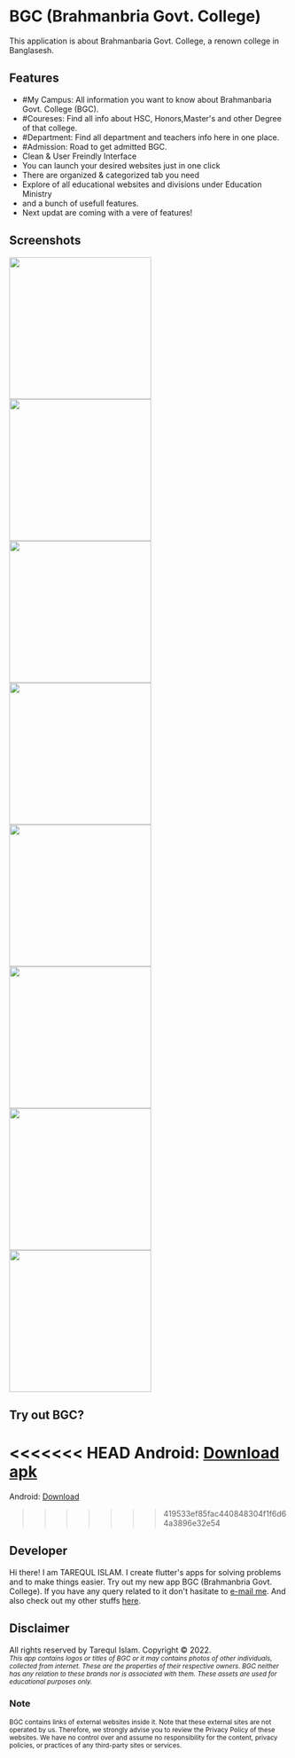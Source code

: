 # BGC (Brahmanbria Govt. College)

This application is about Brahmanbaria Govt. College, a renown college in Banglasesh.

## Features

 - #My Campus: All information you want to know about Brahmanbaria Govt. College (BGC).
 - #Coureses: Find all info about HSC, Honors,Master's and other Degree of that college.
 - #Department: Find all department and teachers info here in one place.
 - #Admission: Road to get admitted BGC.
 - Clean & User Freindly Interface
 - You can launch your desired websites just in one click
 - There are organized & categorized tab you need
 - Explore of all educational websites and divisions under Education Ministry
 - and a bunch of usefull features.
 - Next updat are coming with a vere of features!

## Screenshots

<img src="assets/screenshots/Screenshot_1.jpg" width="256"> <img src="assets/screenshots/Screenshot_2.jpg" width="256"> <img src="assets/screenshots/Screenshot_3.jpg" width="256"> <img src="assets/screenshots/Screenshot_4.jpg" width="256"> <img src="assets/screenshots/Screenshot_5.jpg" width="256"> <img src="assets/screenshots/Screenshot_6.jpg" width="256"> <img src="assets/screenshots/Screenshot_7.jpg" width="256"> <img src="assets/screenshots/Screenshot_8.jpg" width="256">
<!-- ![hello](screenshots/screenshot_1.png)
![hello](screenshots/screenshot_2.png)
![hello](screenshots/screenshot_3.png)
assets/screenshots -->

## Try out BGC?

<<<<<<< HEAD
Android: [Download apk](https://drive.google.com/file/d/1LezTVTtj2i9Bv2u2g2YXMi025HNKGtSR/view?usp=sharing)
=======
Android: [Download](https://drive.google.com/drive/folders/1TXk2doYRpkpVVYC6oYfPT-Uxcpj9_E8v)
>>>>>>> 419533ef85fac440848304f1f6d64a3896e32e54

## Developer

Hi there! I am TAREQUL ISLAM. I create flutter's apps for solving problems and to make things easier. Try out my new app BGC (Brahmanbria Govt. College). If you have any query related to it don't hasitate to [e-mail me](mailto:tarequlislam542@yahoo.com). And also check out my other stuffs [here](https://github.com/tareqi542).

## Disclaimer

All rights reserved by Tarequl Islam. Copyright &copy; 2022.
<br/><small><i>This app contains logos or titles of BGC or it may contains photos of other individuals, collected from internet. These are the properties of their respective owners. BGC neither has any relation to these brands nor is associated with them. These assets are used for educational purposes only.</i></small>

### Note
 <small>BGC contains links of external websites inside it. Note that these external sites are not operated by us. Therefore, we strongly advise you to review the Privacy Policy of these websites. We have no control over and assume no responsibility for the content, privacy policies, or practices of any third-party sites or services.</small>
